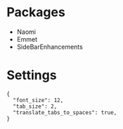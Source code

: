 # Packages

* Naomi
* Emmet
* SideBarEnhancements

# Settings

```
{
  "font_size": 12,
  "tab_size": 2,
  "translate_tabs_to_spaces": true,
}
```
